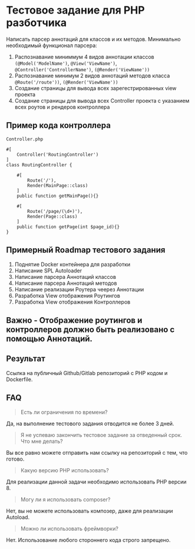 Тестовое задание для PHP разботчика
===
Написать парсер аннотаций для классов и их методов. Минимально необходимый функционал парсера:
1. Распознавание миниммум 4 видов аннотации классов `(@Model('ModelName')`, `@View('ViewName')`, `@Controller('ControllerName')`, `(@Render('ViewName'))`
2. Распознавание минимум 2 видов аннотаций методов класса `@Route('/route'))`, `(@Render('ViewName'))`
3. Создание страницы для вывода всех зарегестрированных view проекта
4. Создание страницы для вывода всех Controller проекта с указанием всех роутов и рендеров контроллера

Пример кода контроллера
---

```
Controller.php

#[
    Controller('RoutingController')
]
class RoutingController {
    
    #[
        Route('/'),
        Render(MainPage::class)
    ]
    public function getMainPage(){}
    
    #[
        Route('/page/(\d+)'),
        Render(Page::class)
    ]
    public function getPage(int $page_id){}
}

```

Примерный Roadmap тестового задания
---
1. Поднятие Docker контейнера для разработки
2. Написание SPL Autoloader
3. Написание парсера Аннотаций классов
4. Написание парсера Аннотаций методов
5. Написание реализации Роутера чеерез Аннотации
6. Разработка View отображения Роутингов
7. Разработка View отображения Контроллеров

Важно - Отображение роутингов и контроллеров должно быть реализовано с помощью Аннотаций.
---

Результат
---
Ссылка на публичный Github/Gitlab репозиторий с PHP кодом и Dockerfile.

FAQ
---
> Есть ли ограничения по времени?

Да, на выполнение тестового задания отводится не более 3 дней.

> Я не успеваю закончить тестовое задание за отведенный срок. Что мне делать?

Вы все равно можете отправить нам ссылку на репозиторий с тем, что готово.

> Какую версию PHP использовать?

Для реализации данной задачи необходимо использовать PHP версии 8.

> Могу ли я использовать composer?

Нет, вы не можете использовать композер, даже для реализации Autoload.

> Можно ли использовать фреймворки?

Нет. Использование любого стороннего кода строго запрещено. 

